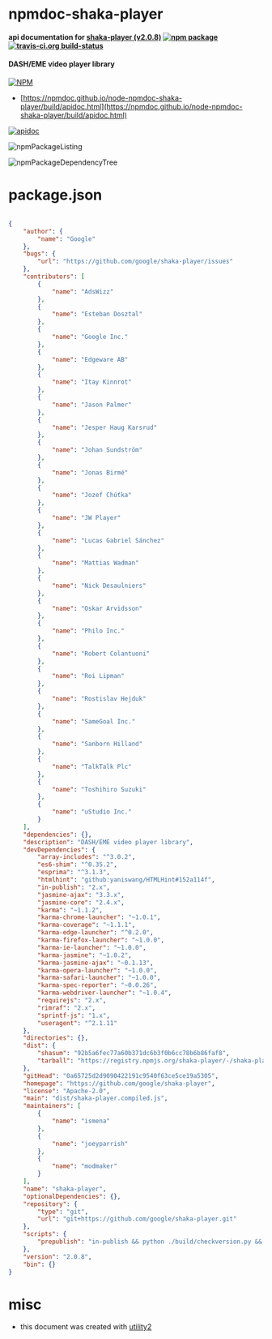 # npmdoc-shaka-player

#### api documentation for  [shaka-player (v2.0.8)](https://github.com/google/shaka-player)  [![npm package](https://img.shields.io/npm/v/npmdoc-shaka-player.svg?style=flat-square)](https://www.npmjs.org/package/npmdoc-shaka-player) [![travis-ci.org build-status](https://api.travis-ci.org/npmdoc/node-npmdoc-shaka-player.svg)](https://travis-ci.org/npmdoc/node-npmdoc-shaka-player)

#### DASH/EME video player library

[![NPM](https://nodei.co/npm/shaka-player.png?downloads=true&downloadRank=true&stars=true)](https://www.npmjs.com/package/shaka-player)

- [https://npmdoc.github.io/node-npmdoc-shaka-player/build/apidoc.html](https://npmdoc.github.io/node-npmdoc-shaka-player/build/apidoc.html)

[![apidoc](https://npmdoc.github.io/node-npmdoc-shaka-player/build/screenCapture.buildCi.browser.%252Ftmp%252Fbuild%252Fapidoc.html.png)](https://npmdoc.github.io/node-npmdoc-shaka-player/build/apidoc.html)

![npmPackageListing](https://npmdoc.github.io/node-npmdoc-shaka-player/build/screenCapture.npmPackageListing.svg)

![npmPackageDependencyTree](https://npmdoc.github.io/node-npmdoc-shaka-player/build/screenCapture.npmPackageDependencyTree.svg)



# package.json

```json

{
    "author": {
        "name": "Google"
    },
    "bugs": {
        "url": "https://github.com/google/shaka-player/issues"
    },
    "contributors": [
        {
            "name": "AdsWizz"
        },
        {
            "name": "Esteban Dosztal"
        },
        {
            "name": "Google Inc."
        },
        {
            "name": "Edgeware AB"
        },
        {
            "name": "Itay Kinnrot"
        },
        {
            "name": "Jason Palmer"
        },
        {
            "name": "Jesper Haug Karsrud"
        },
        {
            "name": "Johan Sundström"
        },
        {
            "name": "Jonas Birmé"
        },
        {
            "name": "Jozef Chúťka"
        },
        {
            "name": "JW Player"
        },
        {
            "name": "Lucas Gabriel Sánchez"
        },
        {
            "name": "Mattias Wadman"
        },
        {
            "name": "Nick Desaulniers"
        },
        {
            "name": "Oskar Arvidsson"
        },
        {
            "name": "Philo Inc."
        },
        {
            "name": "Robert Colantuoni"
        },
        {
            "name": "Roi Lipman"
        },
        {
            "name": "Rostislav Hejduk"
        },
        {
            "name": "SameGoal Inc."
        },
        {
            "name": "Sanborn Hilland"
        },
        {
            "name": "TalkTalk Plc"
        },
        {
            "name": "Toshihiro Suzuki"
        },
        {
            "name": "uStudio Inc."
        }
    ],
    "dependencies": {},
    "description": "DASH/EME video player library",
    "devDependencies": {
        "array-includes": "^3.0.2",
        "es6-shim": "^0.35.2",
        "esprima": "^3.1.3",
        "htmlhint": "github:yaniswang/HTMLHint#152a114f",
        "in-publish": "2.x",
        "jasmine-ajax": "3.3.x",
        "jasmine-core": "2.4.x",
        "karma": "~1.1.2",
        "karma-chrome-launcher": "~1.0.1",
        "karma-coverage": "~1.1.1",
        "karma-edge-launcher": "^0.2.0",
        "karma-firefox-launcher": "~1.0.0",
        "karma-ie-launcher": "~1.0.0",
        "karma-jasmine": "~1.0.2",
        "karma-jasmine-ajax": "~0.1.13",
        "karma-opera-launcher": "~1.0.0",
        "karma-safari-launcher": "~1.0.0",
        "karma-spec-reporter": "~0.0.26",
        "karma-webdriver-launcher": "~1.0.4",
        "requirejs": "2.x",
        "rimraf": "2.x",
        "sprintf-js": "1.x",
        "useragent": "^2.1.11"
    },
    "directories": {},
    "dist": {
        "shasum": "92b5a6fec77a60b371dc6b3f0b6cc78b6b86faf8",
        "tarball": "https://registry.npmjs.org/shaka-player/-/shaka-player-2.0.8.tgz"
    },
    "gitHead": "0a65725d2d9090422191c9540f63ce5ce19a5305",
    "homepage": "https://github.com/google/shaka-player",
    "license": "Apache-2.0",
    "main": "dist/shaka-player.compiled.js",
    "maintainers": [
        {
            "name": "ismena"
        },
        {
            "name": "joeyparrish"
        },
        {
            "name": "modmaker"
        }
    ],
    "name": "shaka-player",
    "optionalDependencies": {},
    "repository": {
        "type": "git",
        "url": "git+https://github.com/google/shaka-player.git"
    },
    "scripts": {
        "prepublish": "in-publish && python ./build/checkversion.py && python ./build/all.py || not-in-publish"
    },
    "version": "2.0.8",
    "bin": {}
}
```



# misc
- this document was created with [utility2](https://github.com/kaizhu256/node-utility2)
